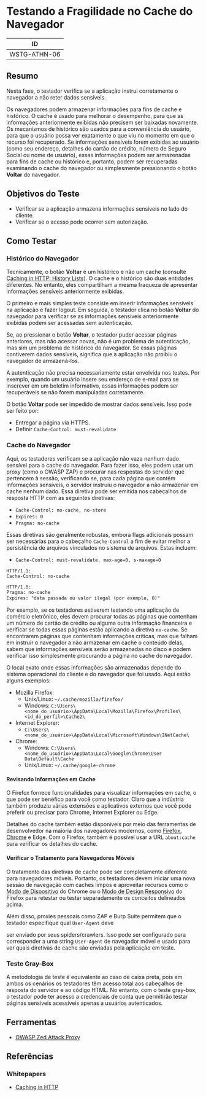 # Testando a Fragilidade no Cache do Navegador

|ID          |
|------------|
|WSTG-ATHN-06|

## Resumo

Nesta fase, o testador verifica se a aplicação instrui corretamente o navegador a não reter dados sensíveis.

Os navegadores podem armazenar informações para fins de cache e histórico. O cache é usado para melhorar o desempenho, para que as informações anteriormente exibidas não precisem ser baixadas novamente. Os mecanismos de histórico são usados para a conveniência do usuário, para que o usuário possa ver exatamente o que viu no momento em que o recurso foi recuperado. Se informações sensíveis forem exibidas ao usuário (como seu endereço, detalhes do cartão de crédito, número de Seguro Social ou nome de usuário), essas informações podem ser armazenadas para fins de cache ou histórico e, portanto, podem ser recuperadas examinando o cache do navegador ou simplesmente pressionando o botão **Voltar** do navegador.

## Objetivos do Teste

- Verificar se a aplicação armazena informações sensíveis no lado do cliente.
- Verificar se o acesso pode ocorrer sem autorização.

## Como Testar

### Histórico do Navegador

Tecnicamente, o botão **Voltar** é um histórico e não um cache (consulte [Caching in HTTP: History Lists](https://www.w3.org/Protocols/rfc2616/rfc2616-sec13.html#sec13.13)). O cache e o histórico são duas entidades diferentes. No entanto, eles compartilham a mesma fraqueza de apresentar informações sensíveis anteriormente exibidas.

O primeiro e mais simples teste consiste em inserir informações sensíveis na aplicação e fazer logout. Em seguida, o testador clica no botão **Voltar** do navegador para verificar se as informações sensíveis anteriormente exibidas podem ser acessadas sem autenticação.

Se, ao pressionar o botão **Voltar**, o testador puder acessar páginas anteriores, mas não acessar novas, não é um problema de autenticação, mas sim um problema de histórico do navegador. Se essas páginas contiverem dados sensíveis, significa que a aplicação não proibiu o navegador de armazená-los.

A autenticação não precisa necessariamente estar envolvida nos testes. Por exemplo, quando um usuário insere seu endereço de e-mail para se inscrever em um boletim informativo, essas informações podem ser recuperáveis se não forem manipuladas corretamente.

O botão **Voltar** pode ser impedido de mostrar dados sensíveis. Isso pode ser feito por:

- Entregar a página via HTTPS.
- Definir `Cache-Control: must-revalidate`

### Cache do Navegador

Aqui, os testadores verificam se a aplicação não vaza nenhum dado sensível para o cache do navegador. Para fazer isso, eles podem usar um proxy (como o OWASP ZAP) e procurar nas respostas do servidor que pertencem à sessão, verificando se, para cada página que contém informações sensíveis, o servidor instruiu o navegador a não armazenar em cache nenhum dado. Essa diretiva pode ser emitida nos cabeçalhos de resposta HTTP com as seguintes diretivas:

- `Cache-Control: no-cache, no-store`
- `Expires: 0`
- `Pragma: no-cache`

Essas diretivas são geralmente robustas, embora flags adicionais possam ser necessárias para o cabeçalho `Cache-Control` a fim de evitar melhor a persistência de arquivos vinculados no sistema de arquivos. Estas incluem:

- `Cache-Control: must-revalidate, max-age=0, s-maxage=0`

```http
HTTP/1.1:
Cache-Control: no-cache
```

```html
HTTP/1.0:
Pragma: no-cache
Expires: "data passada ou valor ilegal (por exemplo, 0)"
```

Por exemplo, se os testadores estiverem testando uma aplicação de comércio eletrônico, eles devem procurar todas as páginas que contenham um número de cartão de crédito ou alguma outra informação financeira e verificar se todas essas páginas estão aplicando a diretiva `no-cache`. Se encontrarem páginas que contenham informações críticas, mas que falham em instruir o navegador a não armazenar em cache o conteúdo delas, sabem que informações sensíveis serão armazenadas no disco e podem verificar isso simplesmente procurando a página no cache do navegador.

O local exato onde essas informações são armazenadas depende do sistema operacional do cliente e do navegador que foi usado. Aqui estão alguns exemplos:

- Mozilla Firefox:
  - Unix/Linux: `~/.cache/mozilla/firefox/`
  - Windows: `C:\Users\<nome_do_usuário>\AppData\Local\Mozilla\Firefox\Profiles\<id_do_perfil>\Cache2\`
- Internet Explorer:
  - `C:\Users\<nome_do_usuário>\AppData\Local\Microsoft\Windows\INetCache\`
- Chrome:
  - Windows: `C:\Users\<nome_do_usuário>\AppData\Local\Google\Chrome\User Data\Default\Cache`
  - Unix/Linux: `~/.cache/google-chrome`

#### Revisando Informações em Cache

O Firefox fornece funcionalidades para visualizar informações em cache, o que pode ser benéfico para você como testador. Claro que a indústria também produziu várias extensões e aplicativos externos que você pode preferir ou precisar para Chrome, Internet Explorer ou Edge.

Detalhes do cache também estão disponíveis por meio das ferramentas de desenvolvedor na maioria dos navegadores modernos, como [Firefox](https://developer.mozilla.org/en-US/docs/Tools/Storage_Inspector#Cache_Storage), [Chrome](https://developers.google.com/web/tools/chrome-devtools/storage/cache) e Edge. Com o Firefox, também é possível usar a URL `about:cache` para verificar os detalhes do cache.

#### Verificar o Tratamento para Navegadores Móveis

O tratamento das diretivas de cache pode ser completamente diferente para navegadores móveis. Portanto, os testadores devem iniciar uma nova sessão de navegação com caches limpos e aproveitar recursos como o [Modo de Dispositivo](https://developers.google.com/web/tools/chrome-devtools/device-mode) do Chrome ou o [Modo de Design Responsivo](https://developer.mozilla.org/en-US/docs/Tools/Responsive_Design_Mode) do Firefox para retestar ou testar separadamente os conceitos delineados acima.

Além disso, proxies pessoais como ZAP e Burp Suite permitem que o testador especifique qual `User-Agent` deve

 ser enviado por seus spiders/crawlers. Isso pode ser configurado para corresponder a uma string `User-Agent` de navegador móvel e usado para ver quais diretivas de cache são enviadas pela aplicação em teste.

### Teste Gray-Box

A metodologia de teste é equivalente ao caso de caixa preta, pois em ambos os cenários os testadores têm acesso total aos cabeçalhos de resposta do servidor e ao código HTML. No entanto, com o teste gray-box, o testador pode ter acesso a credenciais de conta que permitirão testar páginas sensíveis acessíveis apenas a usuários autenticados.

## Ferramentas

- [OWASP Zed Attack Proxy](https://www.zaproxy.org)

## Referências

### Whitepapers

- [Caching in HTTP](https://www.w3.org/Protocols/rfc2616/rfc2616-sec13.html)